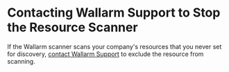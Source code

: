 # Contacting Wallarm Support to Stop the Resource Scanner

If the Wallarm scanner scans your company's resources that you never set for discovery, [contact Wallarm Support](mailto:support@wallarm.com) to exclude the resource from scanning.
